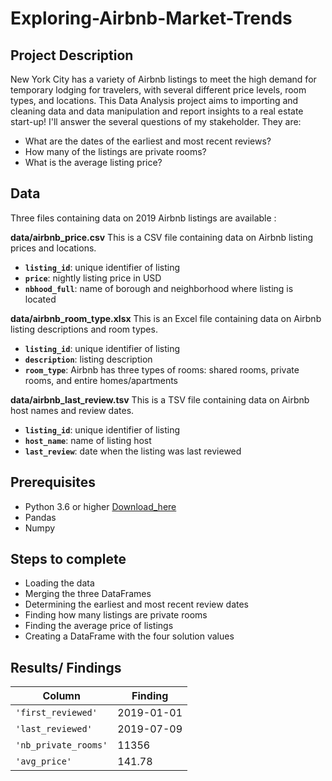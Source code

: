 # Exploring-Airbnb-Market-Trends 

## Project Description 
New York City has a variety of Airbnb listings to meet the high demand for temporary lodging for travelers, with several different price levels, room types, and locations. This Data Analysis project aims to importing and cleaning data and data manipulation and report insights to a real estate start-up! I'll answer the several questions of my stakeholder. They are:
  * What are the dates of the earliest and most recent reviews?
  * How many of the listings are private rooms?
  * What is the average listing price?

## Data 
Three files containing data on 2019 Airbnb listings are available :

**data/airbnb_price.csv**
This is a CSV file containing data on Airbnb listing prices and locations.
- **`listing_id`**: unique identifier of listing
- **`price`**: nightly listing price in USD
- **`nbhood_full`**: name of borough and neighborhood where listing is located

**data/airbnb_room_type.xlsx**
This is an Excel file containing data on Airbnb listing descriptions and room types.
- **`listing_id`**: unique identifier of listing
- **`description`**: listing description
- **`room_type`**: Airbnb has three types of rooms: shared rooms, private rooms, and entire homes/apartments

**data/airbnb_last_review.tsv**
This is a TSV file containing data on Airbnb host names and review dates.
- **`listing_id`**: unique identifier of listing
- **`host_name`**: name of listing host
- **`last_review`**: date when the listing was last reviewed

## Prerequisites 
  * Python 3.6 or higher [Download_here](https://www.python.org/downloads/)
  * Pandas
  * Numpy

## Steps to complete 
  * Loading the data
  * Merging the three DataFrames
  * Determining the earliest and most recent review dates
  * Finding how many listings are private rooms
  * Finding the average price of listings
  * Creating a DataFrame with the four solution values

## Results/ Findings 
| Column     | Finding              |
|------------|--------------------------|
|`'first_reviewed'`| 2019-01-01|
|`'last_reviewed'`| 2019-07-09|
|`'nb_private_rooms'`| 11356|
|`'avg_price'`| 141.78|
